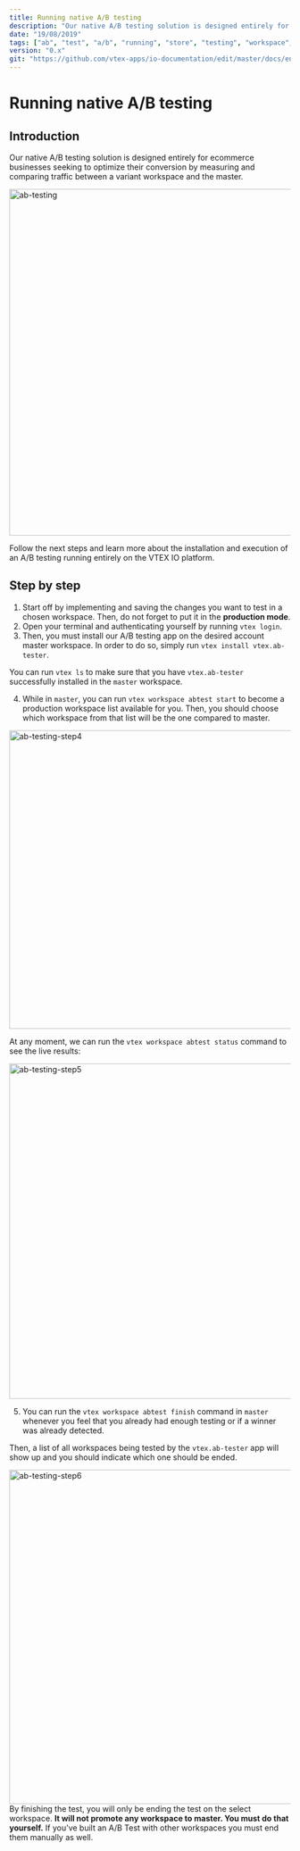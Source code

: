 ```yaml
---
title: Running native A/B testing
description: "Our native A/B testing solution is designed entirely for ecommerce businesses seeking to optimize their conversion by measuring and comparing traffic between a variant workspace and the master."
date: "19/08/2019"
tags: ["ab", "test", "a/b", "running", "store", "testing", "workspace", "native"]
version: "0.x"
git: "https://github.com/vtex-apps/io-documentation/edit/master/docs/en/Recipes/store/running-native-ab-testing.md"
---
```


# Running native A/B testing

## Introduction

Our native A/B testing solution is designed entirely for ecommerce businesses seeking to optimize their conversion by measuring and comparing traffic between a variant workspace and the master.

<img width="621" alt="ab-testing" src="https://user-images.githubusercontent.com/52087100/64129197-21a62780-cd91-11e9-86f9-1ec8a3d2e2c8.png">

Follow the next steps and learn more about the installation and execution of an A/B testing running entirely on the VTEX IO platform.  

## Step by step

1. Start off by implementing and saving the changes you want to test in a chosen workspace. Then, do not forget to put it in the **production mode**. 
2. Open your terminal and authenticating yourself by running `vtex login`.
3. 	Then, you must install our A/B testing app on the desired account master workspace. In order to do so, simply run `vtex install vtex.ab-tester`. 

<div class="alert alert-info">
 You can run <code>vtex ls</code> to make sure that you have <code>vtex.ab-tester</code> successfully installed in the <code>master</code> workspace. 
</div>

4. 	While in `master`, you can run `vtex workspace abtest start` to become a production workspace list available for you. Then, you should choose which workspace from that list will be the one compared to master. 

<img width="535" alt="ab-testing-step4" src="https://user-images.githubusercontent.com/52087100/64129583-50bd9880-cd93-11e9-8b80-f1fe4cad943b.png">

At any moment, we can run the `vtex workspace abtest status` command to see the live results: 

<img width="601" alt="ab-testing-step5" src="https://user-images.githubusercontent.com/52087100/64129599-69c64980-cd93-11e9-85fd-575665fbf532.png">

5.	You can run the `vtex workspace abtest finish` command in `master` whenever you feel that you already had enough testing or if a winner was already detected. 

Then, a list of all workspaces being tested  by the `vtex.ab-tester` app will show up and you should indicate which one should be ended. 

<img width="599" alt="ab-testing-step6" src="https://user-images.githubusercontent.com/52087100/64129622-a7c36d80-cd93-11e9-9b77-9a0bae552439.png">

<div class="alert alert-warning">
By finishing the test, you will only be ending the test on the select workspace. <strong>It will not promote any workspace to master.  You must do that yourself.</strong> If you've built an A/B Test with other workspaces you must end them manually as well.
</div>
